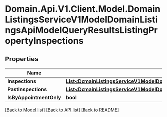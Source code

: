 # Domain.Api.V1.Client.Model.DomainListingsServiceV1ModelDomainListingsApiModelQueryResultsListingPropertyInspections
## Properties

Name | Type | Description | Notes
------------ | ------------- | ------------- | -------------
**Inspections** | [**List&lt;DomainListingsServiceV1ModelDomainListingsApiModelQueryResultsListingInspection&gt;**](DomainListingsServiceV1ModelDomainListingsApiModelQueryResultsListingInspection.md) |  | [optional] 
**PastInspections** | [**List&lt;DomainListingsServiceV1ModelDomainListingsApiModelQueryResultsListingInspection&gt;**](DomainListingsServiceV1ModelDomainListingsApiModelQueryResultsListingInspection.md) |  | [optional] 
**IsByAppointmentOnly** | **bool** |  | [optional] 

[[Back to Model list]](../README.md#documentation-for-models) [[Back to API list]](../README.md#documentation-for-api-endpoints) [[Back to README]](../README.md)

